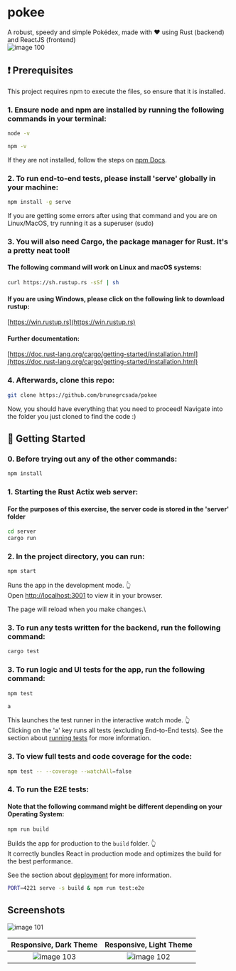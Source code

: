# pokee
A robust, speedy and simple Pokédex, made with ❤️ using Rust (backend) and ReactJS (frontend)  
![image 100](https://user-images.githubusercontent.com/54673205/169497380-1cf12f9d-d45d-4ac9-a4c3-eb7500dea619.png)

## :heavy_exclamation_mark: Prerequisites

This project requires npm to execute the files, so ensure that it is installed.


### 1. Ensure node and npm are installed by running the following commands in your terminal:

```sh
node -v
```
```sh
npm -v
```
If they are not installed, follow the steps on [npm Docs](https://docs.npmjs.com/downloading-and-installing-node-js-and-npm).

### 2. To run end-to-end tests, please install 'serve' globally in your machine:

```sh
npm install -g serve
```
If you are getting some errors after using that command and you are on Linux/MacOS, try running it as a superuser (sudo)

### 3. You will also need Cargo, the package manager for Rust. It's a pretty neat tool!

#### The following command will work on Linux and macOS systems:

```sh
curl https://sh.rustup.rs -sSf | sh
```

#### If you are using Windows, please click on the following link to download rustup:

[https://win.rustup.rs](https://win.rustup.rs)

#### Further documentation: 
[https://doc.rust-lang.org/cargo/getting-started/installation.html](https://doc.rust-lang.org/cargo/getting-started/installation.html)

### 4. Afterwards, clone this repo:

```sh
git clone https://github.com/brunogrcsada/pokee
```

Now, you should have everything that you need to proceed! Navigate into the folder you just cloned to find the code :)
  
## :book: Getting Started

### 0. Before trying out any of the other commands:

```sh
npm install
```

### 1. Starting the Rust Actix web server:

#### For the purposes of this exercise, the server code is stored in the 'server' folder

```sh
cd server
cargo run
```

### 2. In the project directory, you can run:

```sh
npm start
```

Runs the app in the development mode. :point_up_2: \
Open [http://localhost:3001](http://localhost:3001) to view it in your browser.

The page will reload when you make changes.\

### 3. To run any tests written for the backend, run the following command:

```sh
cargo test
```

### 3. To run logic and UI tests for the app, run the following command:

```sh
npm test
```
```sh
a
```
 
This launches the test runner in the interactive watch mode. :point_up_2: \
Clicking on the 'a' key runs all tests (excluding End-to-End tests).
See the section about [running tests](https://facebook.github.io/create-react-app/docs/running-tests) for more information.

### 3. To view full tests and code coverage for the code:

```sh
npm test -- --coverage --watchAll=false
```

### 4. To run the E2E tests:
#### Note that the following command might be different depending on your Operating System:

```sh
npm run build
```
Builds the app for production to the `build` folder. :point_up_2: \
It correctly bundles React in production mode and optimizes the build for the best performance.

See the section about [deployment](https://facebook.github.io/create-react-app/docs/deployment) for more information.

```sh
PORT=4221 serve -s build & npm run test:e2e
```

## Screenshots

![image 101](https://user-images.githubusercontent.com/54673205/169497514-136399f8-6108-4016-98e8-b0e5b7612666.png)

Responsive, Dark Theme      |  Responsive, Light Theme
:-------------------------:|:-------------------------:
![image 103](https://user-images.githubusercontent.com/54673205/169497520-50a2cb25-56bc-4073-9e00-f6a1d4037bd1.png)|![image 102](https://user-images.githubusercontent.com/54673205/169497524-46f5ab3b-c5d6-45ce-bf9f-be0cdd358e7c.png)
